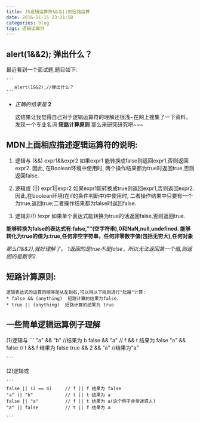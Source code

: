 ```yaml
---
title: JS逻辑运算符&&与||的短路运算 
date: 2016-11-15 23:21:58
categories: blog
tags: 逻辑运算符
---
```


## alert(1&&2); 弹出什么？
   最近看到一个面试题,题目如下:

	```
	   alert(1&&2);//弹出什么？
	```
- *正确的结果是* **2** 

	这结果让我觉得自己对于逻辑运算符的理解还很浅~在网上搜集了一下资料，发现一个专业名词 **短路计算原则** 那么来研究研究吧~~~

## MDN上面相应描述逻辑运算符的说明:

1. 逻辑与 (&&) 
	expr1&&expr2 如果expr1 能转换成false则返回expr1,否则返回expr2. 因此, 在Boolean环境中使用时, 两个操作结果都为true时返回true,否则返回false. 

2. 逻辑或 (||) 
	expr1||expr2 如果expr1能转换成true则返回expr1,否则返回expr2. 因此,在boolean环境(在if的条件判断中)中使用时, 二者操作结果中只要有一个为true,返回true;二者操作结果都为false时返回false. 

3. 逻辑非(!)
	!expr 如果单个表达式能转换为true的话返回false,否则返回true. 

  **能够转换为false的表达式有:false,""(空字符串),0和NaN,null,undefined.
  能够转化为true的值为:true,任何非空字符串，任何非零数字值(包括无穷大),任何对象**

*那么(1&&2),就好理解了。
1返回的是true不是false，所以无法返回第一个值,则返回的是数字2.*

## 短路计算原则:

	逻辑表达式的运算的顺序是从左到右,可以用以下规则进行"短路"计算:
	* false && (anything)  短路计算的结果为false.
	* true || (anything)  短路计算的结果为 true

## 一些简单逻辑运算例子理解

(1)逻辑与
	```
	"a" && "b"     		//结果为 b
	false && "a"     	// f && t 结果为 false
	"a" && false     	// t && f 结果为 false
	true  && 2 && "a"   //结果为"a"

	```
(2)逻辑或

	```
	false || (2 == 4)  	  // f || f 结果为 false
	"a" || "b"    		  // t || t 结果为 a
	false || "a"    	  // f || t 结果为 a(这个例子非常迷惑人)
	"a" || false    	  // t || f 结果为 a

	```